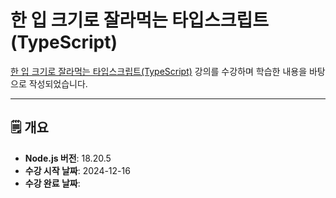 # 한 입 크기로 잘라먹는 타입스크립트(TypeScript)

[한 입 크기로 잘라먹는 타입스크립트(TypeScript)](https://www.inflearn.com/course/%ED%95%9C%EC%9E%85-%ED%81%AC%EA%B8%B0-%ED%83%80%EC%9E%85%EC%8A%A4%ED%81%AC%EB%A6%BD%ED%8A%B8) 강의를 수강하며 학습한 내용을 바탕으로 작성되었습니다.

---

## 🗒️ 개요

- **Node.js 버전**: 18.20.5
- **수강 시작 날짜**: 2024-12-16
- **수강 완료 날짜**:
